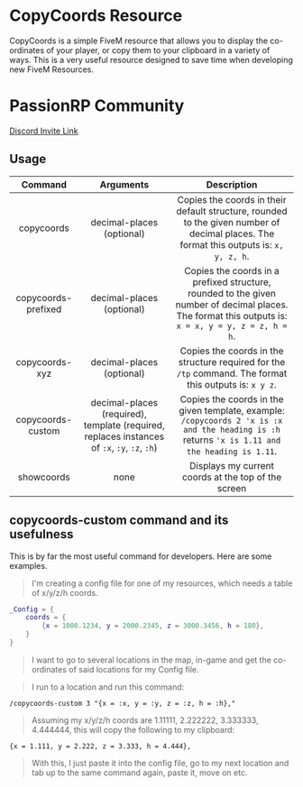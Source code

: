 # CopyCoords Resource

CopyCoords is a simple FiveM resource that allows you to display the co-ordinates of your player, or copy them to your clipboard in a variety of ways. This is a very useful resource designed to save time when developing new FiveM Resources.

# PassionRP Community
[Discord Invite Link](https://discord.gg/passionrp) 

## Usage

| Command | Arguments | Description |
| :----------: | :-----------: | :------------: |
| copycoords | decimal-places (optional) | Copies the coords in their default structure, rounded to the given number of decimal places. The format this outputs is: `x, y, z, h`. |
| copycoords-prefixed | decimal-places (optional) | Copies the coords in a prefixed structure, rounded to the given number of decimal places. The format this outputs is: `x = x, y = y, z = z, h = h`. |
| copycoords-xyz | decimal-places (optional) | Copies the coords in the structure required for the `/tp` command. The format this outputs is: `x y z`. |
| copycoords-custom | decimal-places (required), template (required, replaces instances of `:x`, `:y`, `:z`, `:h`) | Copies the coords in the given template, example: `/copycoords 2 'x is :x and the heading is :h` returns `'x is 1.11 and the heading is 1.11`. |
| showcoords | none | Displays my current coords at the top of the screen |

## copycoords-custom command and its usefulness

This is by far the most useful command for developers. Here are some examples.

> I'm creating a config file for one of my resources, which needs a table of x/y/z/h coords.

```lua
_Config = {
    coords = {
        {x = 1000.1234, y = 2000.2345, z = 3000.3456, h = 180},
    }
}
```

> I want to go to several locations in the map, in-game and get the co-ordinates of said locations for my Config file.

> I run to a location and run this command:

```
/copycoords-custom 3 "{x = :x, y = :y, z = :z, h = :h},"
```

> Assuming my x/y/z/h coords are 1.11111, 2.222222, 3.333333, 4.444444, this will copy the following to my clipboard:
```
{x = 1.111, y = 2.222, z = 3.333, h = 4.444},
```

> With this, I just paste it into the config file, go to my next location and tab up to the same command again, paste it, move on etc.
